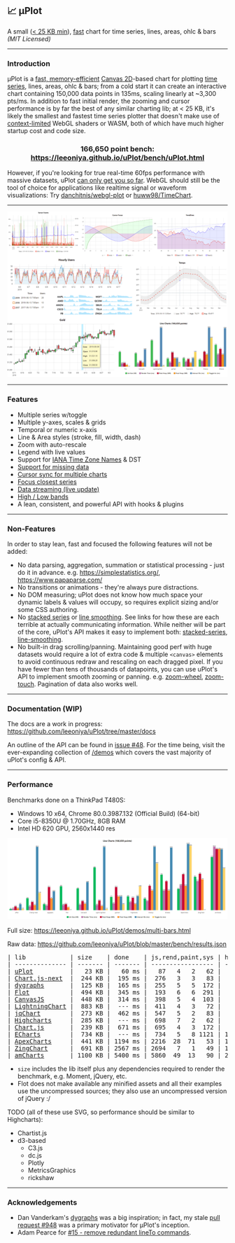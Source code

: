 ## 📈 μPlot

A small ([< 25 KB min](https://github.com/leeoniya/uPlot/tree/master/dist/uPlot.iife.min.js)), [fast](#performance) chart for time series, lines, areas, ohlc & bars _(MIT Licensed)_

---
### Introduction

μPlot is a [fast, memory-efficient](#performance) [Canvas 2D](https://developer.mozilla.org/en-US/docs/Web/API/CanvasRenderingContext2D)-based chart for plotting [time series](https://en.wikipedia.org/wiki/Time_series), lines, areas, ohlc & bars; from a cold start it can create an interactive chart containing 150,000 data points in 135ms, scaling linearly at ~3,300 pts/ms. In addition to fast initial render, the zooming and cursor performance is by far the best of any similar charting lib; at < 25 KB, it's likely the smallest and fastest time series plotter that doesn't make use of [context-limited](https://bugs.chromium.org/p/chromium/issues/detail?id=771792) WebGL shaders or WASM, both of which have much higher startup cost and code size.

<h3 align="center">166,650 point bench: <a href="https://leeoniya.github.io/uPlot/bench/uPlot.html">https://leeoniya.github.io/uPlot/bench/uPlot.html</a></h3>

However, if you're looking for true real-time 60fps performance with massive datasets, uPlot [can only get you so far](https://huww98.github.io/TimeChart/docs/performance).
WebGL should still be the tool of choice for applications like realtime signal or waveform visualizations:
Try [danchitnis/webgl-plot](https://github.com/danchitnis/webgl-plot) or [huww98/TimeChart](https://github.com/huww98/TimeChart).

---
![uPlot Chart](uPlot.png "uPlot Chart")

---
### Features

- Multiple series w/toggle
- Multiple y-axes, scales & grids
- Temporal or numeric x-axis
- Line & Area styles (stroke, fill, width, dash)
- Zoom with auto-rescale
- Legend with live values
- Support for [IANA Time Zone Names](https://en.wikipedia.org/wiki/List_of_tz_database_time_zones) & DST
- [Support for missing data](https://leeoniya.github.io/uPlot/demos/missing-data.html)
- [Cursor sync for multiple charts](https://leeoniya.github.io/uPlot/demos/sync-cursor.html)
- [Focus closest series](https://leeoniya.github.io/uPlot/demos/focus-cursor.html)
- [Data streaming (live update)](https://leeoniya.github.io/uPlot/demos/stream-data.html)
- [High / Low bands](https://leeoniya.github.io/uPlot/demos/high-low-bands.html)
- A lean, consistent, and powerful API with hooks & plugins

---
### Non-Features

In order to stay lean, fast and focused the following features will not be added:

- No data parsing, aggregation, summation or statistical processing - just do it in advance. e.g. https://simplestatistics.org/, https://www.papaparse.com/
- No transitions or animations - they're always pure distractions.
- No DOM measuring; uPlot does not know how much space your dynamic labels & values will occupy, so requires explicit sizing and/or some CSS authoring.
- No [stacked series](https://everydayanalytics.ca/2014/08/stacked-area-graphs-are-not-your-friend.html) or [line smoothing](http://www.vizwiz.com/2011/12/when-you-use-smoothed-line-chart-your.html). See links for how these are each terrible at actually communicating information. While neither will be part of the core, uPlot's API makes it easy to implement both: [stacked-series](https://leeoniya.github.io/uPlot/demos/stacked-series.html), [line-smoothing](https://leeoniya.github.io/uPlot/demos/line-smoothing.html).
- No built-in drag scrolling/panning. Maintaining good perf with huge datasets would require a lot of extra code & multiple `<canvas>` elements to avoid continuous redraw and rescaling on each dragged pixel. If you have fewer than tens of thousands of datapoints, you can use uPlot's API to implement smooth zooming or panning. e.g. [zoom-wheel](https://leeoniya.github.io/uPlot/demos/zoom-wheel.html), [zoom-touch](https://leeoniya.github.io/uPlot/demos/zoom-touch.html). Pagination of data also works well.

---
### Documentation (WIP)

The docs are a work in progress: https://github.com/leeoniya/uPlot/tree/master/docs

An outline of the API can be found in [issue #48](https://github.com/leeoniya/uPlot/issues/48). For the time being, visit the ever-expanding collection of [/demos](https://leeoniya.github.io/uPlot/demos/index.html) which covers the vast majority of uPlot's config & API.

---
### Performance

Benchmarks done on a ThinkPad T480S:

- Windows 10 x64, Chrome 80.0.3987.132 (Official Build) (64-bit)
- Core i5-8350U @ 1.70GHz, 8GB RAM
- Intel HD 620 GPU, 2560x1440 res

![uPlot Performance](perf.png "uPlot Performance")

Full size: https://leeoniya.github.io/uPlot/demos/multi-bars.html

Raw data: https://github.com/leeoniya/uPlot/blob/master/bench/results.json

<pre>
| lib            | size    | done    | js,rend,paint,sys | heap peak,final | interact (10s)      |
| -------------- | ------- | ------- | ----------------- | --------------- | ------------------- |
| <a href="https://leeoniya.github.io/uPlot/bench/uPlot.html">uPlot</a>          |   23 KB |   60 ms |   87   4   2   62 |  15 MB   7 MB   |  162  412  134  239 |
| <a href="https://leeoniya.github.io/uPlot/bench/Chart.js-next.html">Chart.js-next</a>  |  244 KB |  195 ms |  276   3   3   83 |  32 MB  20 MB   | 3391   41   98 6380 |
| <a href="https://leeoniya.github.io/uPlot/bench/dygraphs.html">dygraphs</a>       |  125 KB |  165 ms |  255   5   5  172 |  89 MB  46 MB   | 1992  268  307  361 |
| <a href="https://leeoniya.github.io/uPlot/bench/Flot.html">Flot</a>           |  494 KB |  345 ms |  193   6   6  291 |  23 MB  11 MB   | ---                 |
| <a href="https://leeoniya.github.io/uPlot/bench/CanvasJS.html">CanvasJS</a>       |  448 KB |  314 ms |  398   5   4  103 |  35 MB  25 MB   | 2572 1007  346  470 |
| <a href="https://leeoniya.github.io/uPlot/bench/LightningChart.html">LightningChart</a> |  883 KB |  --- ms |  411   4   3   72 |  37 MB  16 MB   | 9742   28   46   87 |
| <a href="https://leeoniya.github.io/uPlot/bench/jqChart.html">jqChart</a>        |  273 KB |  462 ms |  547   5   2   83 |  89 MB  52 MB   |  830  605  306  421 |
| <a href="https://leeoniya.github.io/uPlot/bench/Highcharts.html">Highcharts</a>     |  285 KB |  --- ms |  698   7   2   62 |  48 MB  24 MB   | 1104  610  184  289 |
| <a href="https://leeoniya.github.io/uPlot/bench/Chart.js.html">Chart.js</a>       |  239 KB |  671 ms |  695   4   3  172 |  94 MB  76 MB   | 5690    5   12 4221 |
| <a href="https://leeoniya.github.io/uPlot/bench/ECharts.html">ECharts</a>        |  734 KB |  --- ms |  734   5   8 1121 | 111 MB  76 MB   | 2286   57   53 7398 |
| <a href="https://leeoniya.github.io/uPlot/bench/ApexCharts.html">ApexCharts</a>     |  441 KB | 1194 ms | 2216  28  71   53 | 138 MB  94 MB   | 2106  232 7972   65 |
| <a href="https://leeoniya.github.io/uPlot/bench/ZingChart.html">ZingChart</a>      |  691 KB | 2567 ms | 2694   7   1   49 | 140 MB 119 MB   | ---                 |
| <a href="https://leeoniya.github.io/uPlot/bench/amCharts.html">amCharts</a>       | 1100 KB | 5400 ms | 5860  49  13   90 | 235 MB 235 MB   | 4218 1634 3186  477 |
</pre>

- `size` includes the lib itself plus any dependencies required to render the benchmark, e.g. Moment, jQuery, etc.
- Flot does not make available any minified assets and all their examples use the uncompressed sources; they also use an uncompressed version of jQuery :/

TODO (all of these use SVG, so performance should be similar to Highcharts):

- Chartist.js
- d3-based
  - C3.js
  - dc.js
  - Plotly
  - MetricsGraphics
  - rickshaw

---
### Acknowledgements

- Dan Vanderkam's [dygraphs](https://github.com/danvk/dygraphs) was a big inspiration; in fact, my stale [pull request #948](https://github.com/danvk/dygraphs/pull/948) was a primary motivator for μPlot's inception.
- Adam Pearce for [#15 - remove redundant lineTo commands](https://github.com/leeoniya/uPlot/issues/15).
